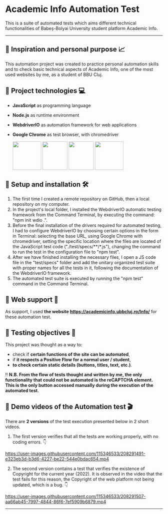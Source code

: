 # Academic Info Automation Test
This is a suite of automated tests which aims different technical functionalities of Babeș-Bolyai University student platform Academic Info.



------



## :pushpin: Inspiration and personal purpose :chart_with_upwards_trend:
This automation project was created to practice personal automation skills and to check basic technical aspects of Academic Info, one of the most used websites by me, as a student of BBU Cluj.






## :pushpin: Project technologies :computer:
+ **JavaScript** as programming language
+ **Node.js** as runtime environment
+ **WebdriverIO** as automation framework for web applications
+ **Google Chrome** as test browser, with chromedriver

     <a href= "https://developer.mozilla.org/en-US/docs/Web/JavaScript"><img src="https://user-images.githubusercontent.com/115346533/207126821-44c69b50-e31e-47cf-807d-360653372d09.png" width="91" height="91"></a>     <a href= "https://nodejs.org/en/docs/"><img src="https://user-images.githubusercontent.com/115346533/207125973-3188c005-11c9-4c49-ab8c-b71e5c58a5c4.png" width="80" height="91"></a>     <a href= "https://webdriver.io/"><img src="https://user-images.githubusercontent.com/115346533/207128580-5f3dd3bc-44f7-49dc-8cdb-a4991368536a.png" width="80" height="91"></a>     <a href = "https://www.google.com/chrome/?brand=YTUH&gclid=Cj0KCQiAnsqdBhCGARIsAAyjYjThEbMgK-Pyt6tXBBxBf9wk8TAD19OKn0FRnMlz45Ul0fZ5ogPb9gEaAjOhEALw_wcB&gclsrc=aw.ds"><img src="https://user-images.githubusercontent.com/115346533/208242996-fae0e828-b968-45cd-ab0c-1a73c9825b65.png" width="91" height="91"></a>
    
    
    
    
   
   
## :pushpin: Setup and installation :hammer_and_wrench:	
1. The first time I created a remote repository on GitHub, then a local repository on my computer.
2. In the project's local folder, I installed the WebdriverIO automatic testing framework from the Command Terminal, by executing the command: "npm init wdio .".
3. Before the final installation of the drivers required for automated testing, I had to configure WebdriverIO by choosing certain options in the form in Terminal: selecting the base URL, using Google Chrome with chromedriver, setting the specific location where the files are located of the JavaScript test code ("./test/specs/**/*.js"), changing the command to run the test in the configuration file to "npm test".
4. After we have finished installing the necessary files, I open a JS code file in the "test/specs" folder and add the unitary organized test suite with proper names for all the tests in it, following the documentation of the WebdriverIO framework.
5. The automated test suite is executed by running the "npm test" command in the Command Terminal.






## :pushpin: Web support :link:
As support, I used **the website https://academicinfo.ubbcluj.ro/Info/** for these automation test.






## :pushpin: Testing objectives :microscope:
This project was thought as a way to:
+ check if **certain functions of the site can be automated**, 
+ if **it respects a Positive Flow for a normal user / student**, 
+ **to check certain static details (buttons, titles, text, etc.)**.

:bangbang: **N.B.  From the flow of tests thought and written by me, the only functionality that could not be automated is the reCAPTCHA element. This is the only button accessed manually during the execution of the automated test.**






## :pushpin: Demo videos of the Automation test :clapper:
There are **2 versions** of the test execution presented below in 2 short videos. 

1. The first version verifies that all the tests are working properly, with no coding errors. :point_down:


https://user-images.githubusercontent.com/115346533/208291491-e323eb3d-b3d6-4227-be22-544e0bdac654.mp4





2. The second version contains a test that verifies the existence of Copyright for the current year (2022). It is observed in the video that the test fails for this reason, the Copyright of the web platform not being updated, which is a bug. :point_down:


https://user-images.githubusercontent.com/115346533/208291507-aa66ab45-7997-4844-86f6-7ef5909b6879.mp4




------

